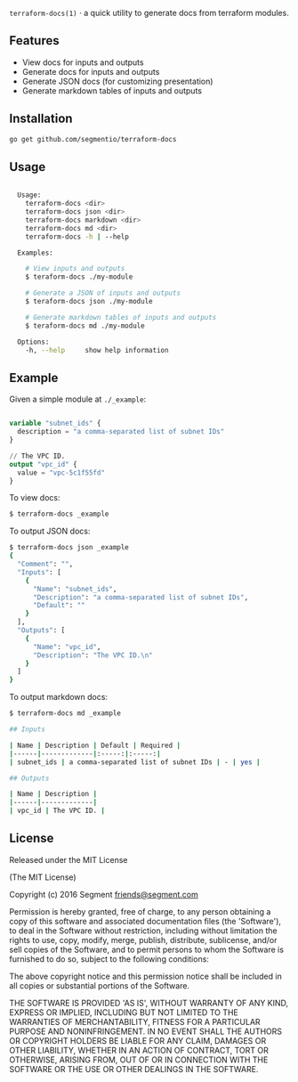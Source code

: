 
  `terraform-docs(1)` &sdot; a quick utility to generate docs from terraform modules.

## Features

  - View docs for inputs and outputs
  - Generate docs for inputs and outputs
  - Generate JSON docs (for customizing presentation)
  - Generate markdown tables of inputs and outputs

## Installation

```bash
go get github.com/segmentio/terraform-docs
```

## Usage

```bash

  Usage:
    terraform-docs <dir>
    terraform-docs json <dir>
    terraform-docs markdown <dir>
    terraform-docs md <dir>
    terraform-docs -h | --help

  Examples:

    # View inputs and outputs
    $ teraform-docs ./my-module

    # Generate a JSON of inputs and outputs
    $ teraform-docs json ./my-module

    # Generate markdown tables of inputs and outputs
    $ teraform-docs md ./my-module

  Options:
    -h, --help     show help information

```

## Example

Given a simple module at `./_example`:

```tf

variable "subnet_ids" {
  description = "a comma-separated list of subnet IDs"
}

// The VPC ID.
output "vpc_id" {
  value = "vpc-5c1f55fd"
}

```

To view docs:

```bash
$ terraform-docs _example
```

To output JSON docs:

```bash
$ terraform-docs json _example
{
  "Comment": "",
  "Inputs": [
    {
      "Name": "subnet_ids",
      "Description": "a comma-separated list of subnet IDs",
      "Default": ""
    }
  ],
  "Outputs": [
    {
      "Name": "vpc_id",
      "Description": "The VPC ID.\n"
    }
  ]
}
```

To output markdown docs:

```bash
$ terraform-docs md _example

## Inputs

| Name | Description | Default | Required |
|------|-------------|:-----:|:-----:|
| subnet_ids | a comma-separated list of subnet IDs | - | yes |

## Outputs

| Name | Description |
|------|-------------|
| vpc_id | The VPC ID. |

```

## License

Released under the MIT License

(The MIT License)

Copyright (c) 2016 Segment friends@segment.com

Permission is hereby granted, free of charge, to any person obtaining a copy of this software and associated documentation files (the 'Software'), to deal in the Software without restriction, including without limitation the rights to use, copy, modify, merge, publish, distribute, sublicense, and/or sell copies of the Software, and to permit persons to whom the Software is furnished to do so, subject to the following conditions:

The above copyright notice and this permission notice shall be included in all copies or substantial portions of the Software.

THE SOFTWARE IS PROVIDED 'AS IS', WITHOUT WARRANTY OF ANY KIND, EXPRESS OR IMPLIED, INCLUDING BUT NOT LIMITED TO THE WARRANTIES OF MERCHANTABILITY, FITNESS FOR A PARTICULAR PURPOSE AND NONINFRINGEMENT. IN NO EVENT SHALL THE AUTHORS OR COPYRIGHT HOLDERS BE LIABLE FOR ANY CLAIM, DAMAGES OR OTHER LIABILITY, WHETHER IN AN ACTION OF CONTRACT, TORT OR OTHERWISE, ARISING FROM, OUT OF OR IN CONNECTION WITH THE SOFTWARE OR THE USE OR OTHER DEALINGS IN THE SOFTWARE.
